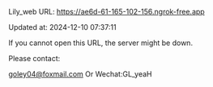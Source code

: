 Lily_web URL: https://ae6d-61-165-102-156.ngrok-free.app

Updated at: 2024-12-10 07:37:11

If you cannot open this URL, the server might be down.

Please contact: 

goley04@foxmail.com Or Wechat:GL_yeaH